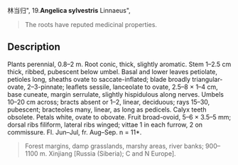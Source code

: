 林当归",
19.**Angelica sylvestris** Linnaeus",

> The roots have reputed medicinal properties.

## Description
Plants perennial, 0.8–2 m. Root conic, thick, slightly aromatic. Stem 1–2.5 cm thick, ribbed, pubescent below umbel. Basal and lower leaves petiolate, petioles long, sheaths ovate to saccate-inflated; blade broadly triangular-ovate, 2–3-pinnate; leaflets sessile, lanceolate to ovate, 2.5–8 × 1–4 cm, base cuneate, margin serrulate, slightly hispidulous along nerves. Umbels 10–20 cm across; bracts absent or 1–2, linear, deciduous; rays 15–30, pubescent; bracteoles many, linear, as long as pedicels. Calyx teeth obsolete. Petals white, ovate to obovate. Fruit broad-ovoid, 5–6 × 3.5–5 mm; dorsal ribs filiform, lateral ribs winged; vittae 1 in each furrow, 2 on commissure. Fl. Jun–Jul, fr. Aug–Sep. n = 11*.

> Forest margins, damp grasslands, marshy areas, river banks; 900–1100 m. Xinjiang [Russia (Siberia); C and N Europe].
